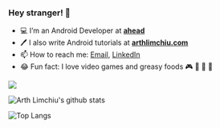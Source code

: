 ### Hey stranger! 👋

- 💻  I’m an Android Developer at **[ahead](https://www.ahead-app.com/)**
- 🖊️  I also write Android tutorials at **[arthlimchiu.com](https://www.arthlimchiu.com/)**
- 📫  How to reach me: [Email](limchiuarth@gmail.com), [LinkedIn](https://www.linkedin.com/in/arthlimchiu/)
- 😂  Fun fact: I love video games and greasy foods 🎮 🍔 🍕 🥓

![](https://komarev.com/ghpvc/?username=arthlimchiu&color=brightgreen&label=Views)

![Arth Limchiu's github stats](https://github-readme-stats.vercel.app/api?username=arthlimchiu&count_private=true&show_icons=true&theme=dark&include_all_commits=true)

![Top Langs](https://github-readme-stats.vercel.app/api/top-langs/?username=arthlimchiu&layout=compact&theme=dark)
